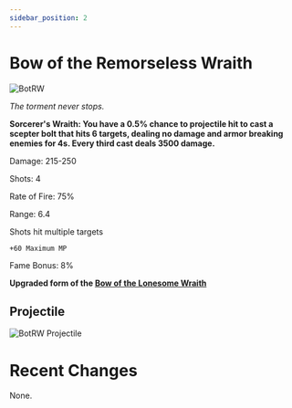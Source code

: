 ```yaml
---
sidebar_position: 2
---
```


# Bow of the Remorseless Wraith

![BotRW](https://cdn.discordapp.com/attachments/1187552567295758487/1187702603950329866/Bow_of_the_Remorseless_Wraith.png?ex=6597d93f&is=6585643f&hm=731fa9ae85c87b1375719b3d1a35fa2bb5670d4bf0044e36b60473834c30e621&)

<i>The torment never stops.</i>

**Sorcerer's Wraith: You have a 0.5% chance to projectile hit to cast a scepter bolt that hits 6 targets, dealing no damage and armor breaking enemies for 4s. Every third cast deals 3500 damage.**

Damage: 215-250

Shots: 4

Rate of Fire: 75%

Range: 6.4

Shots hit multiple targets

    +60 Maximum MP
    
Fame Bonus: 8%

**Upgraded form of the [Bow of the Lonesome Wraith](https://wiki.valorserver.com/docs/items/weapons/bows/ut/bow_of_the_lonesome_wraith)**

## Projectile

![BotRW Projectile](https://cdn.discordapp.com/attachments/1160376179996496013/1170814010002780170/remorselesswraith.gif?ex=6591c784&is=657f5284&hm=fe73cc34ef26e0d9034e4f9588be9cc0c71d692f12c06c683c0e90c01f46c8ca&)


# Recent Changes
None.
